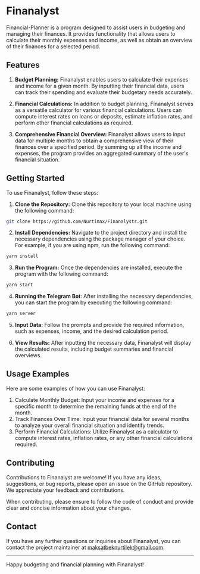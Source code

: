 # Finanalyst
Financial-Planner is a program designed to assist users in budgeting and managing their finances. It provides functionality that allows users to calculate their monthly expenses and income, as well as obtain an overview of their finances for a selected period.

## Features
1. **Budget Planning:** Finanalyst enables users to calculate their expenses and income for a given month. By inputting their financial data, users can track their spending and evaluate their budgetary needs accurately.

2. **Financial Calculations:** In addition to budget planning, Finanalyst serves as a versatile calculator for various financial calculations. Users can compute interest rates on loans or deposits, estimate inflation rates, and perform other financial calculations as required.

3. **Comprehensive Financial Overview:** Finanalyst allows users to input data for multiple months to obtain a comprehensive view of their finances over a specified period. By summing up all the income and expenses, the program provides an aggregated summary of the user's financial situation.

## Getting Started
To use Finanalyst, follow these steps:

1. **Clone the Repository:** Clone this repository to your local machine using the following command:

```bash
git clone https://github.com/Nurtimax/Finanalystr.git
```
2. **Install Dependencies:** Navigate to the project directory and install the necessary dependencies using the package manager of your choice. For example, if you are using npm, run the following command:

```bash
yarn install
```

3. **Run the Program:** Once the dependencies are installed, execute the program with the following command:

```bash
yarn start
```

4. **Running the Telegram Bot**: After installing the necessary dependencies, you can start the program by executing the following command:
```bash
yarn server
```

5. **Input Data:** Follow the prompts and provide the required information, such as expenses, income, and the desired calculation period.

6. **View Results:**  After inputting the necessary data, Finanalyst will display the calculated results, including budget summaries and financial overviews.

## Usage Examples
Here are some examples of how you can use Finanalyst:

1. Calculate Monthly Budget: Input your income and expenses for a specific month to determine the remaining funds at the end of the month.
2. Track Finances Over Time: Input your financial data for several months to analyze your overall financial situation and identify trends.
3. Perform Financial Calculations: Utilize Finanalyst as a calculator to compute interest rates, inflation rates, or any other financial calculations required.

## Contributing
Contributions to Finanalyst are welcome! If you have any ideas, suggestions, or bug reports, please open an issue on the GitHub repository. We appreciate your feedback and contributions.

When contributing, please ensure to follow the code of conduct and provide clear and concise information about your changes.

## Contact
If you have any further questions or inquiries about Finanalyst, you can contact the project maintainer at maksatbeknurtilek@gmail.com.

___
Happy budgeting and financial planning with Finanalyst!
